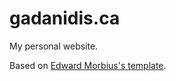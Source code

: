 # gadanidis.ca
My personal website.

Based on [Edward Morbius's template](https://codepen.io/dredmorbius/pen/KpMqqB).
